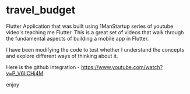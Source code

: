 # travel_budget

Flutter Application that was built using 1ManStartup series of youtube video's teaching me Flutter.  This is a great
set of videos that walk through the fundamental aspects of building a mobile app in Flutter.

I have been modifying the code to test whether I understand the concepts and explore different ways of thinking about it.

Here is the github integration - https://www.youtube.com/watch?v=P_V6IiCHj4M

enjoy